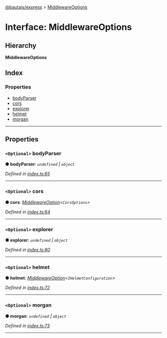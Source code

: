 [@bautajs/express](../README.md) > [MiddlewareOptions](../interfaces/middlewareoptions.md)

# Interface: MiddlewareOptions

## Hierarchy

**MiddlewareOptions**

## Index

### Properties

* [bodyParser](middlewareoptions.md#bodyparser)
* [cors](middlewareoptions.md#cors)
* [explorer](middlewareoptions.md#explorer)
* [helmet](middlewareoptions.md#helmet)
* [morgan](middlewareoptions.md#morgan)

---

## Properties

<a id="bodyparser"></a>

### `<Optional>` bodyParser

**● bodyParser**: *`undefined` \| `object`*

*Defined in [index.ts:65](https://github.axa.com/Digital/bauta-nodejs/blob/9a199d7/packages/bautajs-express/src/index.ts#L65)*

___
<a id="cors"></a>

### `<Optional>` cors

**● cors**: *[MiddlewareOption](middlewareoption.md)<`CorsOptions`>*

*Defined in [index.ts:64](https://github.axa.com/Digital/bauta-nodejs/blob/9a199d7/packages/bautajs-express/src/index.ts#L64)*

___
<a id="explorer"></a>

### `<Optional>` explorer

**● explorer**: *`undefined` \| `object`*

*Defined in [index.ts:80](https://github.axa.com/Digital/bauta-nodejs/blob/9a199d7/packages/bautajs-express/src/index.ts#L80)*

___
<a id="helmet"></a>

### `<Optional>` helmet

**● helmet**: *[MiddlewareOption](middlewareoption.md)<`IHelmetConfiguration`>*

*Defined in [index.ts:72](https://github.axa.com/Digital/bauta-nodejs/blob/9a199d7/packages/bautajs-express/src/index.ts#L72)*

___
<a id="morgan"></a>

### `<Optional>` morgan

**● morgan**: *`undefined` \| `object`*

*Defined in [index.ts:73](https://github.axa.com/Digital/bauta-nodejs/blob/9a199d7/packages/bautajs-express/src/index.ts#L73)*

___

